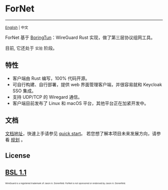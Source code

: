 # ForNet

---
<sub>[English](./README.md) | 中文</sub>

ForNet 基于 [BoringTun](https://github.com/cloudflare/boringtun)：WireGuard Rust 实现，做了第三层协议组网工具。

目前, 它还处于 `实验` 阶段。

## 特性
- 客户端由 Rust 编写，100% 代码开源。
- 可自行构建、自行部署，提供 web 界面管理客户端，并很容易就和 Keycloak SSO 集成。
- 支持 UDP/TCP 的 Wiregard 通信。
- 客户端目前发布了 Linux 和 macOS 平台，其他平台正在加紧开发中。

## 文档
[文档地址](https://fornetcode.github.io/documentation)，快速上手请参见 [quick start](https://fornetcode.github.io/documentation/guide/quick-start)。 
若您想了解本项目未来发展方向，请参看 [规划](https://fornetcode.github.io/documentation/plan) 。

## License
[BSL 1.1](https://github.com/fornetcode/fornet/blob/main/LICENSE)
---
<sub><sub><sub><sub>WireGuard is a registered trademark of Jason A. Donenfeld. ForNet is not sponsored or endorsed by Jason A. Donenfeld.</sub></sub></sub></sub>